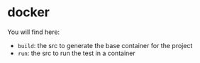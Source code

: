 # docker

You will find here:
- `build`: the src to generate the base container for the project
- `run`: the src to run the test in a container
